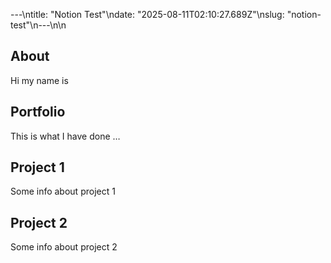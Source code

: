 ---\ntitle: "Notion Test"\ndate: "2025-08-11T02:10:27.689Z"\nslug: "notion-test"\n---\n\n
## About

Hi my name is


## Portfolio

This is what I have done …


## Project 1

Some info about project 1


## Project 2

Some info about project 2

